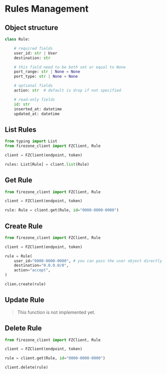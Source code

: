 # Rules Management

## Object structure

```python
class Rule:

    # required fields
    user_id: str | User
    destination: str

    # this field need to be both set or equal to None
    port_range: str | None = None
    port_type: str | None = None

    # optional fields
    action: str  # default is drop if not specified

    # read-only fields
    id: str
    inserted_at: datetime
    updated_at: datetime
```

## List Rules

```python
from typing import List
from firezone_client import FZClient, Rule

client = FZClient(endpoint, token)

rules: List[Rule] = client.list(Rule)
```

## Get Rule

```python
from firezone_client import FZClient, Rule

client = FZClient(endpoint, token)

rule: Rule = client.get(Rule, id="0000-0000-0000")
```

## Create Rule

```python
from firezone_client import FZClient, Rule

client = FZClient(endpoint, token)

rule = Rule(
    user_id="0000-0000-0000", # you can pass the user object directly
    destination="0.0.0.0/0",
    action="accept",
)

clien.create(rule)
```

## Update Rule

> This function is not implemented yet.

## Delete Rule

```python
from firezone_client import FZClient, Rule

client = FZClient(endpoint, token)

rule = client.get(Rule, id="0000-0000-0000")

client.delete(rule)
```
